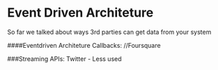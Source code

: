 # Event Driven Architeture
So far we talked about ways 3rd parties can get data from your system


####Eventdriven Architeture Callbacks:
//Foursquare


###Streaming APIs:
Twitter -
Less used
